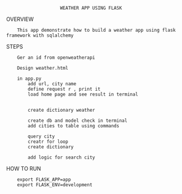 
                        WEATHER APP USING FLASK


OVERVIEW

        This app demonstrate how to build a weather app using flask framework with sqlalchemy


STEPS     

        Ger an id from openweatherapi 

        Design weather.html

        in app.py
            add url, city name 
            define request r , print it
            load home page and see result in terminal


            create dictionary weather

            create db and model check in terminal 
            add cities to table using commands
            
            query city
            creatr for loop
            create dictionary

            add logic for search city



HOW TO RUN

        export FLASK_APP=app
        export FLASK_ENV=development 